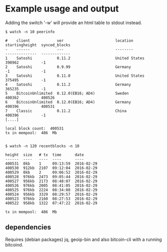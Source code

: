 Example usage and output
========================

Adding the switch '-w' will provide an html table to stdout instead.

    $ watch -n 10 peerinfo

    #    client            ver                       location             startingheight  synced_blocks
    -    ------            ---                       --------             --------------  -------------
    1    Satoshi           0.11.2                    United States        398962          -1
    2    Satoshi           0.9.99                    Germany              -1              -1
    3    Satoshi           0.11.0                    United States        375495          -1
    4    Satoshi           0.11.2                    Germany              365235          -1
    5    BitcoinUnlimited  0.12.0(EB16; AD4)         Sweden               400362          400526
    6    BitcoinUnlimited  0.12.0(EB16; AD4)         Germany              400396          400531
    7    Classic           0.11.2                    China                400396          -1
    [....]

    local block count:  400531
    tx in mempool:  486  Mb


    $ watch -n 120 recentblocks -n 10

    height  size   # tx  time      date
    ------  ----   ----  ----      ----
    400531  0kb    1     09:13:59  2016-02-29
    400530  912kb  2107  09:12:04  2016-02-29
    400529  0kb    2     09:06:52  2016-02-29
    400528  976kb  2473  09:05:44  2016-02-29
    400527  956kb  2173  08:48:07  2016-02-29
    400526  976kb  2005  08:41:05  2016-02-29
    400525  976kb  2224  08:34:08  2016-02-29
    400524  956kb  3329  08:29:57  2016-02-29
    400523  976kb  2160  08:27:53  2016-02-29
    400522  958kb  1322  07:47:22  2016-02-29

    tx in mempool:  486  Mb


## dependencies

Requires (debian packages) jq, geoip-bin and also bitcoin-cli with a running bitcoind.

